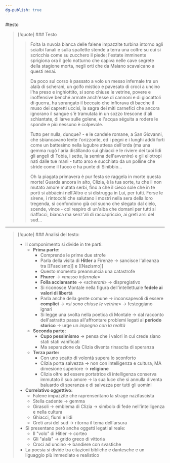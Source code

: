 ```yaml
---
dg-publish: true
---
```

#testo

> [!quote] ### Testo
>>Folta la nuvola bianca delle falene impazzite
>>turbina intorno agli scialbi fanali e sulla spallette
>>stende a terra una coltre su cui si scricchia
>>come su zucchero il piede; l'estate imminente sprigiona
>>ora il gelo notturno che capiva
>>nelle cave segrete della stagione morta,
>>negli orti che da Maiano scavalcano a questi renai.
>>
>>Da poco sul corso è passato a volo un messo infernale
>>tra un alalà di scherani, un golfo mistico
>>e pavesato di croci a uncino l'ha preso e inghiottito,
>>si sono chiuse le vetrine, povere
>>e inoffensive benché armate anch'esse
>>di cannoni e di giocattoli di guerra,
>>ha sprangato il beccaio che infiorava
>>di bacche il muso dei capretti uccisi,
>>la sagra dei miti carnefici che ancora ignorano il sangue
>>s'è tramutata in un sozzo trescone d'ali schiantate,
>>di larve sulle golene, e l'acqua séguita a rodere
>>le sponde e più nessuno è colpevole.
>>
>>Tutto per nulla, dunque? - e le candele
>>romane, a San Giovanni, che sbiancavano lente
>>l'orizzonte, ed i pegni e i lunghi addii
>>forti come un battesimo nella lugubre attesa
>>dell'orda (ma una gemma rugò l'aria distillando
>>sui ghiacci e le riviere dei tuoi lidi
>>gli angeli di Tobia, i sette, la semina
>>dell'avvenire) e gli eliotropi nati
>>dalle tue mani - tutto arso e succhiato
>>da un polline che stride come il fuoco
>>e ha punte di Sinibbio...
>>
>>Oh la piagata
>>primavera è pur festa se raggela
>>in morte questa morte! Guarda ancora
>>in alto, Clizia, è la tua sorte, tu
>>che il non mutato amore mutata serbi,
>>fino a che il cieco sole che in te porti
>>si abbàcini nell'Altro e si distrugga
>>in Lui, per tutti. Forse le sirene, i rintocchi
>>che salutano i mostri nella sera
>>della loro tregenda, si confondono già
>>col suono che slegato dal cielo, scende, vince -
>>col respiro di un'alba che domani per tutti
>>si riaffacci, bianca ma senz'ali
>>di raccapriccio, ai greti arsi del sud...

---

> [!quote] ### Analisi del testo:
> - Il componimento si divide in tre parti:
> 	- **Prima parte:**
> 		- Comprende le prime due strofe
> 		- Parla della visita di **Hitler** a Firenze -> sancisce l'alleanza tra [[Fascismo]] e [[Nazismo]]
> 		- Questo momento preannuncia una catastrofe
> 		- **Fhurer** -> «_messo infernale_»
> 		- **Folla acclamante** -> «_scherani_» -> dispregiativo
> 		- Si riconosce Montale nella figura dell'intellettuale **fedele ai valori di libertà**
> 		- Parla anche della gente comune -> inconsapevoli di essere **complici** -> «_si sono chiuse le vetrine_» -> festeggiano ignari
> 		- Si legge una svolta nella poetica di Montale -> dal racconto dell'astratto passa all'affrontare problemi legati al **periodo storico** -> urge un *impegno con la realtà*
> 	- **Seconda parte:**
> 		- **Cupo pessimismo** -> pensa che i valori in cui crede siano stati stati vanificati
> 		- Ma separazione da Clizia diventa rinascita di speranza
> 	- **Terza parte:**
> 		- Con uno scatto di volontà supera lo sconforto
> 		- Clizia porta salvezza -> non con intelligenza e cultura, MA dimesione superiore -> **religione**
> 		- Clizia oltre ad essere portatrice di intelligenza conserva immutato il suo amore -> la sua luce che si annulla diventa baluardo di speranza e di salvezza per tutti gli uomini
> - **Correlativo oggettivo:**
> 	- Falene impazzite che raprensentano la strage nazifascista
> 	- Stella cadente -> gemma
> 	- Girasoli -> emblema di Clizia -> simbolo di fede nell'intelligenza e nella cultura
> 	- Ghiacci, fiumi e lidi
> 	- Greti arsi del sud -> ritorna il tema dell'arsura
> - Si presentano però anche oggetti legati al reale:
> 	- Il "volo" di Hitler -> corteo
> 	- Gli "alalà" -> grido greco di vittoria
> 	- Croci ad uncino -> bandiere con svastiche
> - La poesia si divide tra citazioni bibliche e dantesche e un liguaggio più immediato e realistico

